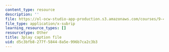 ```yaml
---
content_type: resource
description: ''
file: https://ol-ocw-studio-app-production.s3.amazonaws.com/courses/9-40-introduction-to-neural-computation-spring-2018/d5c3bfb8277f58448a5e996b7ca2c3b3_Yjeexoq_WAI.vtt
file_type: application/x-subrip
learning_resource_types: []
resourcetype: Other
title: 3play caption file
uid: d5c3bfb8-277f-5844-8a5e-996b7ca2c3b3
---
```

